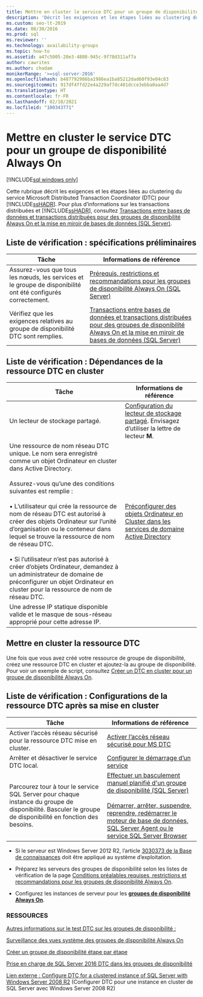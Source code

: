 ```yaml
---
title: Mettre en cluster le service DTC pour un groupe de disponibilité
description: 'Décrit les exigences et les étapes liées au clustering du service Microsoft Distributed Transaction Coordinator (DTC) pour un groupe de disponibilité Always On. '
ms.custom: seo-lt-2019
ms.date: 08/30/2016
ms.prod: sql
ms.reviewer: ''
ms.technology: availability-groups
ms.topic: how-to
ms.assetid: a47c5005-20e3-4880-945c-9f78d311af7a
author: cawrites
ms.author: chadam
monikerRange: '>=sql-server-2016'
ms.openlocfilehash: b487792986ba1986ea1ba85212dad60f93e04c83
ms.sourcegitcommit: 917df4ffd22e4a229af7dc481dcce3ebba0aa4d7
ms.translationtype: HT
ms.contentlocale: fr-FR
ms.lasthandoff: 02/10/2021
ms.locfileid: "100343771"
---
```

# <a name="how-to-cluster-the-dtc-service-for-an-always-on-availability-group"></a>Mettre en cluster le service DTC pour un groupe de disponibilité Always On

[!INCLUDE[sql windows only](../../../includes/applies-to-version/sql-windows-only.md)]

Cette rubrique décrit les exigences et les étapes liées au clustering du service Microsoft Distributed Transaction Coordinator (DTC) pour [!INCLUDE[ssHADR](../../../includes/sshadr-md.md)]. Pour plus d’informations sur les transactions distribuées et [!INCLUDE[ssHADR](../../../includes/sshadr-md.md)], consultez [Transactions entre bases de données et transactions distribuées pour des groupes de disponibilité Always On et la mise en miroir de bases de données (SQL Server)](../../../database-engine/availability-groups/windows/transactions-always-on-availability-and-database-mirroring.md).

 ## <a name="checklist-preliminary-requirements"></a>Liste de vérification : spécifications préliminaires

|Tâche|Informations de référence|  
|-----------------|----------|  
|Assurez-vous que tous les nœuds, les services et le groupe de disponibilité ont été configurés correctement.|[Prérequis, restrictions et recommandations pour les groupes de disponibilité Always On (SQL Server)](../../../database-engine/availability-groups/windows/prereqs-restrictions-recommendations-always-on-availability.md)|
|Vérifiez que les exigences relatives au groupe de disponibilité DTC sont remplies.|[Transactions entre bases de données et transactions distribuées pour des groupes de disponibilité Always On et la mise en miroir de bases de données (SQL Server)](../../../database-engine/availability-groups/windows/transactions-always-on-availability-and-database-mirroring.md)

## <a name="checklist-clustered-dtc-resource-dependencies"></a>Liste de vérification : Dépendances de la ressource DTC en cluster

|Tâche|Informations de référence|  
|-----------------|----------|  
|Un lecteur de stockage partagé.|[Configuration du lecteur de stockage partagé](https://msdn.microsoft.com/library/cc982358(v=bts.10).aspx). Envisagez d’utiliser la lettre de lecteur **M**.|
|Une ressource de nom réseau DTC unique.  Le nom sera enregistré comme un objet Ordinateur en cluster dans Active Directory.<br /><br />Assurez-vous qu’une des conditions suivantes est remplie :<br /><br />• L’utilisateur qui crée la ressource de nom de réseau DTC est autorisé à créer des objets Ordinateur sur l’unité d’organisation ou le conteneur dans lequel se trouve la ressource de nom de réseau DTC.<br /><br />• Si l’utilisateur n’est pas autorisé à créer d’objets Ordinateur, demandez à un administrateur de domaine de préconfigurer un objet Ordinateur en cluster pour la ressource de nom de réseau DTC.|[Préconfigurer des objets Ordinateur en Cluster dans les services de domaine Active Directory](/previous-versions/windows/it-pro/windows-server-2012-R2-and-2012/dn466519(v=ws.11))|
|Une adresse IP statique disponible valide et le masque de sous-réseau approprié pour cette adresse IP.||

## <a name="cluster-the-dtc-resource"></a>Mettre en cluster la ressource DTC
Une fois que vous avez créé votre ressource de groupe de disponibilité, créez une ressource DTC en cluster et ajoutez-la au groupe de disponibilité.  Pour voir un exemple de script, consultez [Créer un DTC en cluster pour un groupe de disponibilité Always On](../../../database-engine/availability-groups/windows/create-clustered-dtc-for-an-always-on-availability-group.md).


## <a name="checklist-post-clustered-dtc-resource-configurations"></a>Liste de vérification : Configurations de la ressource DTC après sa mise en cluster

|Tâche|Informations de référence|  
|-----------------|----------|  
|Activer l’accès réseau sécurisé pour la ressource DTC mise en cluster.|[Activer l’accès réseau sécurisé pour MS DTC](/previous-versions/windows/it-pro/windows-server-2008-R2-and-2008/cc753620(v=ws.10))|
|Arrêter et désactiver le service DTC local.|[Configurer le démarrage d’un service](/previous-versions/windows/it-pro/windows-server-2008-R2-and-2008/cc755249(v=ws.11))|
|Parcourez tour à tour le service SQL Server pour chaque instance du groupe de disponibilité.  Basculer le groupe de disponibilité en fonction des besoins.|[Effectuer un basculement manuel planifié d'un groupe de disponibilité (SQL Server)](../../../database-engine/availability-groups/windows/perform-a-planned-manual-failover-of-an-availability-group-sql-server.md)<br /><br />[Démarrer, arrêter, suspendre, reprendre, redémarrer le moteur de base de données, SQL Server Agent ou le service SQL Server Browser](../../../database-engine/configure-windows/start-stop-pause-resume-restart-sql-server-services.md)|

- Si le serveur est Windows Server 2012 R2, l’article [3030373 de la Base de connaissances](https://support.microsoft.com/kb/3090973) doit être appliqué au système d’exploitation.

- Préparez les serveurs des groupes de disponibilité selon les listes de vérification de la page [Conditions préalables requises, restrictions et recommandations pour les groupes de disponibilité Always On](../../../database-engine/availability-groups/windows/prereqs-restrictions-recommendations-always-on-availability.md).

- Configurez les instances de serveur pour les [**groupes de disponibilité Always On**](../../../database-engine/availability-groups/windows/configuration-of-a-server-instance-for-always-on-availability-groups-sql-server.md).

### <a name="resources"></a>RESSOURCES


[Autres informations sur le test DTC sur les groupes de disponibilité :](/archive/blogs/dataplatform/sql-server-2016-dtc-support-in-availability-groups)

[Surveillance des vues système des groupes de disponibilité Always On](monitor-availability-groups-transact-sql.md)

[Créer un groupe de disponibilité étape par étape](create-an-availability-group-transact-sql.md)


[Prise en charge de SQL Server 2016 DTC dans les groupes de disponibilité](/archive/blogs/dataplatform/sql-server-2016-dtc-support-in-availability-groups) 

[Lien externe : Configure DTC for a clustered instance of SQL Server with Windows Server 2008 R2](https://sqlha.com/2013/03/12/how-to-properly-configure-dtc-for-clustered-instances-of-sql-server-with-windows-server-2008-r2/) (Configurer DTC pour une instance en cluster de SQL Server avec Windows Server 2008 R2)